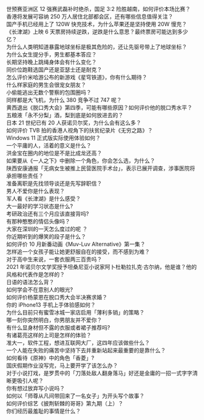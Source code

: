 世预赛亚洲区 12 强赛武磊补时绝杀，国足 3:2 险胜越南，如何评价本场比赛？  
香港将发展可容纳 250 万人居住北部都会区，还有哪些信息值得关注？  
国产手机已经用上了 120W 快充技术，为什么苹果还是坚持使用 20W 慢充？  
《长津湖》上映 6 天票房持续逆跌，逆跌是什么意思？最终票房可能达到多少亿？  
为什么人类明知道暴露地球坐标是极其危险的，还让先驱号带上了地球坐标？  
为什么女生提分手，男生都基本答应？  
长期坚持晚上跳绳身体会有什么变化？  
同价位跑鞋选国产还是亚瑟士还是耐克？  
怎么评价米哈游公布的新游戏《星穹铁道》，你有什么期待？  
什么样家庭的男生会很宠女朋友？  
小偷能逃出无数个警察的包围圈吗？  
同样都是大飞机，为什么 380 竞争不过 747 呢？  
黄西退出《脱口秀大会》第四季，可能有哪些原因？如何评价他的脱口秀水平？  
五粮液「永不分梨」酒，梨到底是如何放进去的？  
日本 21 世纪已有 20 人获诺贝尔奖，为什么会有这么多？  
如何评价 TVB 拍的香港人视角下的扶贫纪录片《无穷之路》？  
Windows 11 正式版实际使用体验如何？  
一个平庸的人，活着的意义是什么？  
洪金宝在圈内的地位是不是比成龙还高？  
如果要从《一人之下》中删除一个角色，你会怎么选，为什么？  
陕西安康通报「无病女生被推上民营医院手术台」，表示已展开调查，涉事医院将承担哪些责任？  
准备离职是先找领导谈还是先写辞职信？  
男人不爱你是什么表现？  
军人看《长津湖》是什么感受？  
大一最好的学习状态是什么?  
考研政治还有三个月应该直接背吗?  
有那种憨憨的情侣头像吗？  
大家在深圳的一天怎么度过的呢 ？  
你近期听到的爆笑的段子是什么？  
如何评价 10 月新番动画《Muv-Luv Alternative》第一集？  
怎样追一个女孩子能让她更舒服自在的接受，而不感到为难？  
对于高中生来说，一套衣服两三百贵吗？  
2021 年诺贝尔文学奖授予坦桑尼亚小说家阿卜杜勒拉扎克·古尔纳，他是谁？他的风格和代表作是怎样的？  
日语的语法怎么背？  
如何学会不在意别人的眼光?  
如何评价杨蒙恩在脱口秀大会半决赛求婚？  
你的 iPhone13 手机上手体验感如何？  
为什么目前只有蜜雪冰城一家店启用「薄利多销」的策略？  
哪一刻你突然明白，你男朋友并不爱你？  
有什么显身材但不露的衣服或者裙子推荐吗?  
有诸葛亮这样的上司是怎样的体验？  
准大一，软件工程，想进互联网大厂，这四年应该做些什么？  
一个人能在失败的痛苦中坚持下去并重新站起来最重要的是靠什么？  
如何看待《原神》中的角色「香菱」?  
国庆假期作业没写完，马上要开学了该怎么办？  
对于小说打戏，是罗贯中的「刀落处敌人翻身落马」好还是金庸的一招一式字字清晰更吸引人呢？  
你有想过放弃写小说吗？  
如何以「师尊从凡间带回来了一名女子」为开头写个故事？  
如何评价综艺《披荆斩棘的哥哥》第九期（上）？  
你们经历最羞耻的事情是什么？  
